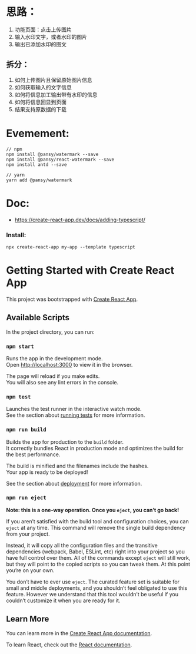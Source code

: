 # 思路：
1. 功能页面：点击上传图片
2. 输入水印文字，或者水印的图片
3. 输出已添加水印的图文

## 拆分：
1. 如何上传图片且保留原始图片信息
2. 如何获取输入的文字信息
3. 如何将信息加工输出带有水印的信息
4. 如何将信息回显到页面
5. 结果支持原数据的下载


# Evemement:
```shell
// npm
npm install @pansy/watermark --save
npm install @pansy/react-watermark --save
npm install antd --save

// yarn
yarn add @pansy/watermark
```

# Doc:
- https://create-react-app.dev/docs/adding-typescript/
### Install:
```shell
npx create-react-app my-app --template typescript
```

# Getting Started with Create React App

This project was bootstrapped with [Create React App](https://github.com/facebook/create-react-app).

## Available Scripts

In the project directory, you can run:

### `npm start`

Runs the app in the development mode.\
Open [http://localhost:3000](http://localhost:3000) to view it in the browser.

The page will reload if you make edits.\
You will also see any lint errors in the console.

### `npm test`

Launches the test runner in the interactive watch mode.\
See the section about [running tests](https://facebook.github.io/create-react-app/docs/running-tests) for more information.

### `npm run build`

Builds the app for production to the `build` folder.\
It correctly bundles React in production mode and optimizes the build for the best performance.

The build is minified and the filenames include the hashes.\
Your app is ready to be deployed!

See the section about [deployment](https://facebook.github.io/create-react-app/docs/deployment) for more information.

### `npm run eject`

**Note: this is a one-way operation. Once you `eject`, you can’t go back!**

If you aren’t satisfied with the build tool and configuration choices, you can `eject` at any time. This command will remove the single build dependency from your project.

Instead, it will copy all the configuration files and the transitive dependencies (webpack, Babel, ESLint, etc) right into your project so you have full control over them. All of the commands except `eject` will still work, but they will point to the copied scripts so you can tweak them. At this point you’re on your own.

You don’t have to ever use `eject`. The curated feature set is suitable for small and middle deployments, and you shouldn’t feel obligated to use this feature. However we understand that this tool wouldn’t be useful if you couldn’t customize it when you are ready for it.

## Learn More

You can learn more in the [Create React App documentation](https://facebook.github.io/create-react-app/docs/getting-started).

To learn React, check out the [React documentation](https://reactjs.org/).

